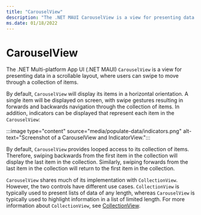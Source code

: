 ```yaml
---
title: "CarouselView"
description: "The .NET MAUI CarouselView is a view for presenting data in a scrollable layout, where users can swipe to move through a collection of items."
ms.date: 01/18/2022
---
```


# CarouselView

The .NET Multi-platform App UI (.NET MAUI) `CarouselView` is a view for presenting data in a scrollable layout, where users can swipe to move through a collection of items.

By default, `CarouselView` will display its items in a horizontal orientation. A single item will be displayed on screen, with swipe gestures resulting in forwards and backwards navigation through the collection of items. In addition, indicators can be displayed that represent each item in the `CarouselView`:

:::image type="content" source="media/populate-data/indicators.png" alt-text="Screenshot of a CarouselView and IndicatorView.":::

By default, `CarouselView` provides looped access to its collection of items. Therefore, swiping backwards from the first item in the collection will display the last item in the collection. Similarly, swiping forwards from the last item in the collection will return to the first item in the collection.

`CarouselView` shares much of its implementation with `CollectionView`. However, the two controls have different use cases. `CollectionView` is typically used to present lists of data of any length, whereas `CarouselView` is typically used to highlight information in a list of limited length. For more information about `CollectionView`, see [CollectionView](~/user-interface/controls/collectionview/index.md).
